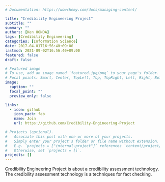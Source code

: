 ```yaml
---
# Documentation: https://wowchemy.com/docs/managing-content/

title: "Credibility Engineering Project"
subtitle: ""
summary: ""
authors: [Ken HONDA]
tags: [Credibility Engineering]
categories: [Information Science]
date: 2017-04-01T16:56:40+09:00
lastmod: 2021-09-02T16:56:40+09:00
featured: false
draft: false

# Featured image
# To use, add an image named `featured.jpg/png` to your page's folder.
# Focal points: Smart, Center, TopLeft, Top, TopRight, Left, Right, BottomLeft, Bottom, BottomRight.
image:
  caption: ""
  focal_point: ""
  preview_only: false

links:
  - icon: github
    icon_pack: fab
    name: Join
    url: https://github.com/Credibility-Engineering-Project

# Projects (optional).
#   Associate this post with one or more of your projects.
#   Simply enter your project's folder or file name without extension.
#   E.g. `projects = ["internal-project"]` references `content/project/deep-learning/index.md`.
#   Otherwise, set `projects = []`.
projects: []
---
```


Credibility Engineering Project is about a credibility assessment technology. The credibility assessment technology is a techniques for fact checking.
